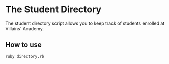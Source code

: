 # The Student Directory #
The student directory script allows you to keep track of students enrolled at Villains' Academy.

## How to use ##
`````shell
ruby directory.rb
``````
